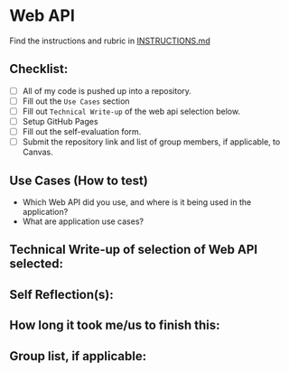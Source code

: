 # Web API

Find the instructions and rubric in [INSTRUCTIONS.md](INSTRUCTIONS.md)

## Checklist:

- [ ] All of my code is pushed up into a repository.
- [ ] Fill out the `Use Cases` section
- [ ] Fill out `Technical Write-up` of the web api selection below.
- [ ] Setup GitHub Pages
- [ ] Fill out the self-evaluation form.
- [ ] Submit the repository link and list of group members, if applicable, to Canvas.

## Use Cases (How to test)

* Which Web API did you use, and where is it being used in the application?
* What are application use cases?

## Technical Write-up of selection of Web API selected:

## Self Reflection(s):

## How long it took me/us to finish this:

## Group list, if applicable:
